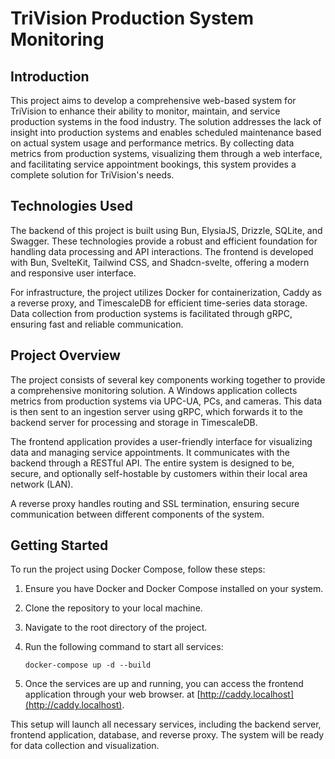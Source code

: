 # TriVision Production System Monitoring

## Introduction

This project aims to develop a comprehensive web-based system for TriVision to enhance their ability to monitor, maintain, and service production systems in the food industry. The solution addresses the lack of insight into production systems and enables scheduled maintenance based on actual system usage and performance metrics. By collecting data metrics from production systems, visualizing them through a web interface, and facilitating service appointment bookings, this system provides a complete solution for TriVision's needs.

## Technologies Used

The backend of this project is built using Bun, ElysiaJS, Drizzle, SQLite, and Swagger. These technologies provide a robust and efficient foundation for handling data processing and API interactions. The frontend is developed with Bun, SvelteKit, Tailwind CSS, and Shadcn-svelte, offering a modern and responsive user interface.

For infrastructure, the project utilizes Docker for containerization, Caddy as a reverse proxy, and TimescaleDB for efficient time-series data storage. Data collection from production systems is facilitated through gRPC, ensuring fast and reliable communication.

## Project Overview

The project consists of several key components working together to provide a comprehensive monitoring solution. A Windows application collects metrics from production systems via UPC-UA, PCs, and cameras. This data is then sent to an ingestion server using gRPC, which forwards it to the backend server for processing and storage in TimescaleDB.

The frontend application provides a user-friendly interface for visualizing data and managing service appointments. It communicates with the backend through a RESTful API. The entire system is designed to be, secure, and optionally self-hostable by customers within their local area network (LAN).

A reverse proxy handles routing and SSL termination, ensuring secure communication between different components of the system.

## Getting Started

To run the project using Docker Compose, follow these steps:

1. Ensure you have Docker and Docker Compose installed on your system.
2. Clone the repository to your local machine.
3. Navigate to the root directory of the project.
4. Run the following command to start all services:

   ```
   docker-compose up -d --build
   ```

5. Once the services are up and running, you can access the frontend application through your web browser. at [http://caddy.localhost](http://caddy.localhost).

This setup will launch all necessary services, including the backend server, frontend application, database, and reverse proxy. The system will be ready for data collection and visualization.